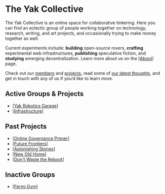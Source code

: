# The Yak Collective
The Yak Collective is an online space for collaborative tinkering. Here you can find an eclectic group of people working together on technology, research, writing, and art projects, and occasionally trying to make money together as well.

Current experiments include: **building** open-source rovers, **crafting** experimental web infrastructures, **publishing** speculative fiction, and **studying** emerging decentralization. Learn more about us on the [[About]] page.

Check out our [members](Members.md) and [projects](Projects.md), read some of [our latest thoughts](Writings.md), and get in touch with any of us if you’d like to learn more.

<!-- ----------------------------------------------------- -->
<!-- DO NOT REMOVE THIS LINE! DO NOT EDIT BELOW THIS LINE! -->
<!-- ----------------------------------------------------- -->

## Active Groups & Projects
- [[Yak Robotics Garage]]
- [[Infrastructure]]

## Past Projects
- [[Online Governance Primer]]
- [[Future Frontiers]]
- [[Astonishing Stories]]
- [[New Old Home]]
- [[Don't Waste the Reboot]]

## Inactive Groups
- [[Fermi Gym]]

[//begin]: # "Autogenerated link references for markdown compatibility"
[About]: About.md "About the Yak Collective"
[Yak Robotics Garage]: <Study Groups/Yak Robotics Garage.md> "Yak Robotics Garage"
[Infrastructure]: <Work Groups/Infrastructure.md> "Infrastructure"
[Online Governance Primer]: <Projects/Online Governance Primer.md> "The Yak Online Governance Primer"
[Future Frontiers]: <Projects/Future Frontiers.md> "Future Frontiers"
[Astonishing Stories]: <Projects/Astonishing Stories.md> "Astonishing Stories"
[New Old Home]: <Projects/New Old Home.md> "The New Old Home"
[Don't Waste the Reboot]: <Projects/Don't Waste the Reboot.md> "Don’t Waste the Reboot"
[Fermi Gym]: <Study Groups/Fermi Gym.md> "Fermi Gym"
[//end]: # "Autogenerated link references"
